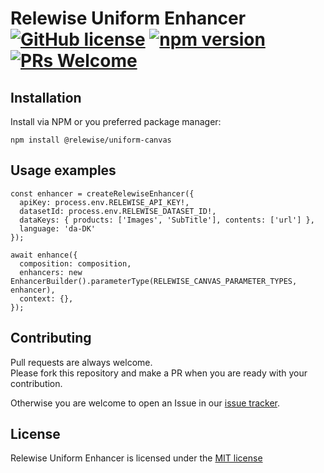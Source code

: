 # Relewise Uniform Enhancer [![GitHub license](https://img.shields.io/badge/license-MIT-blue.svg)](./LICENSE) [![npm version](https://badge.fury.io/js/@relewise%2Funiform-canvas.svg)](https://badge.fury.io/js/@relewise%2uniform-canvas) [![PRs Welcome](https://img.shields.io/badge/PRs-welcome-brightgreen.svg)](https://github.com/Relewise/relewise-integrations-uniform-enhancer/pulls)

## Installation 

Install via NPM or you preferred package manager: 

```
npm install @relewise/uniform-canvas
```

## Usage examples

```
const enhancer = createRelewiseEnhancer({
  apiKey: process.env.RELEWISE_API_KEY!,
  datasetId: process.env.RELEWISE_DATASET_ID!,
  dataKeys: { products: ['Images', 'SubTitle'], contents: ['url'] },
  language: 'da-DK'
});
  
await enhance({
  composition: composition,
  enhancers: new EnhancerBuilder().parameterType(RELEWISE_CANVAS_PARAMETER_TYPES, enhancer),
  context: {},
});
```

## Contributing

Pull requests are always welcome.  
Please fork this repository and make a PR when you are ready with your contribution.  

Otherwise you are welcome to open an Issue in our [issue tracker](https://github.com/Relewise/relewise-integrations-uniform-enhancer/issues).

## License

Relewise Uniform Enhancer is licensed under the [MIT license](./LICENSE)
